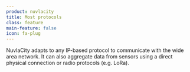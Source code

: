 ```yaml
---
product: nuvlacity
title: Most protocols
class: feature
main-feature: false
icon: fa-plug
---
```


NuvlaCity adapts to any IP-based protocol to communicate with the wide area network. It can also aggregate data from sensors using a direct physical connection or radio protocols (e.g. LoRa).
